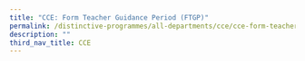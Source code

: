 ```yaml
---
title: "CCE: Form Teacher Guidance Period (FTGP)"
permalink: /distinctive-programmes/all-departments/cce/cce-form-teacher-guidance-period-ftgp/
description: ""
third_nav_title: CCE
---
```

